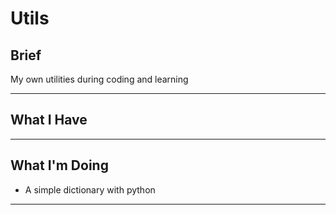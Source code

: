 # Utils

## Brief
My own utilities during coding and learning

---

## What I Have

---

## What I'm Doing

- A simple dictionary with python

---
